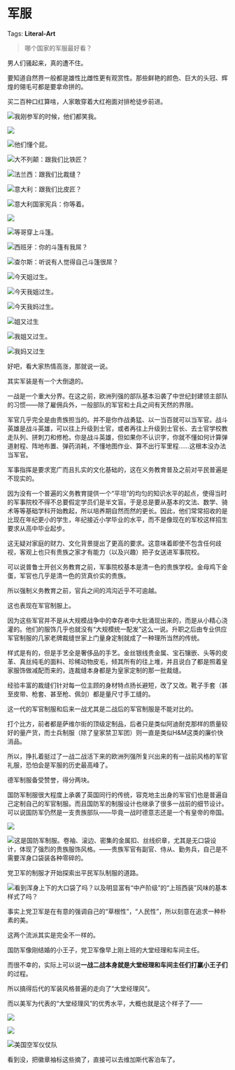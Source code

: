 # 军服

Tags: **Literal-Art**

> 哪个国家的军服最好看？



男人们骚起来，真的遭不住。

要知道自然界一般都是雄性比雌性更有观赏性。那些鲜艳的颜色、巨大的头冠、辉煌的翎毛可都是要拿命拼的。

买二百种口红算啥，人家敢穿着大红袍面对排枪徒步前进。

  


![](https://pic2.zhimg.com/50/v2-a51707cabcdcb4be715e769845de44dd_720w.jpg?source=1940ef5c)我刚参军的时候，他们都笑我。

![](https://pic2.zhimg.com/50/v2-c716a6e8bd4fd4100b2cbc300bd6fe09_720w.jpg?source=1940ef5c)  


![](https://pica.zhimg.com/50/v2-9928c6c797d21fa6e5429172e5aaacc0_720w.jpg?source=1940ef5c)他们懂个屁。

  


![](https://pic1.zhimg.com/50/v2-40746b546702ff44c4642e331e344b44_720w.jpg?source=1940ef5c)大不列颠：跟我们比铁匠？

  


![](https://pic3.zhimg.com/50/v2-d6027598f1004780fa9dd2a678372691_720w.jpg?source=1940ef5c)法兰西：跟我们比裁缝？

  


![](https://pic2.zhimg.com/50/v2-8a0d449083adc313bcfdb8cec182206c_720w.jpg?source=1940ef5c)意大利：跟我们比皮匠？

  


![](https://pica.zhimg.com/50/v2-03eb2f77077eb9b76c53a637bc127219_720w.jpg?source=1940ef5c)意大利国家宪兵：你等着。

  


![](https://pic1.zhimg.com/50/v2-a06e093d20266db8cdf0a427195eee2d_720w.jpg?source=1940ef5c)  


![](https://pic1.zhimg.com/50/v2-bf64fff7f0fb9218f7798a8877366bb7_720w.jpg?source=1940ef5c)等哥穿上斗篷。

  


![](https://pic2.zhimg.com/50/v2-d56d1b58674abdd71bef8ecc62bd8c17_720w.jpg?source=1940ef5c)西班牙：你的斗篷有我屌？

  


![](https://pic1.zhimg.com/50/v2-65871022c3757ea577a066b8721aa169_720w.jpg?source=1940ef5c)查尔斯：听说有人觉得自己斗篷很屌？

  


  


![](https://pic2.zhimg.com/50/v2-3e71ee8985e9249cc30fb3ddb3528d76_720w.jpg?source=1940ef5c)今天姐过生。

  


![](https://pic1.zhimg.com/50/v2-d469114d8f64fa0b0cba40fcaadecba4_720w.jpg?source=1940ef5c)今天我姐过生。

  


![](https://pic1.zhimg.com/50/v2-5f8bc42e6ed0cc7ceb1382e8337fea73_720w.jpg?source=1940ef5c)今天我妈过生。

  


![](https://pic3.zhimg.com/50/v2-9843b69fd859794f52d77b4cf0c0291c_720w.jpg?source=1940ef5c)姐又过生

![](https://pica.zhimg.com/50/v2-cddcf482690151fc94e71e51651d40d8_720w.jpg?source=1940ef5c)我姐又过生。

  


![](https://pic3.zhimg.com/50/v2-21c17d0bfccf4309abcee43999d33986_720w.jpg?source=1940ef5c)我妈又过生

  


好吧，看大家热情高涨，那就说一说。

其实军装是有一个大倒退的。

一战是一个重大分界。在这之前，欧洲列强的部队基本沿袭了中世纪封建领主部队的习惯——除了雇佣兵外，一般部队的军官和士兵之间有天然的界限。

军官几乎完全是由贵族担当的。并不是你作战勇猛、以一当百就可以当军官。战斗英雄是战斗英雄，可以往上升级到士官，或者再往上升级到士官长、去士官学校教走队列、拼刺刀和修枪。你是战斗英雄，但如果你不认识字，你就不懂如何计算弹道射程、阵地布置、弹药消耗，不懂地图作业、算不出行军里程……这根本没办法当军官。

军事指挥是要求宽广而且扎实的文化基础的，这在义务教育普及之前对平民普遍是不现实的。

因为没有一个普遍的义务教育提供一个“平坦”的均匀的知识水平的起点，使得当时的军事院校不得不总要假定学员们是半文盲。于是总是要从基本的文法、数学、骑术等等基础学科开始教起，所以培养期自然而然的更长。因此，他们常常招收的是比现在年纪更小的学生，年纪接近小学毕业的水平，而不是像现在的军校这样招生要求从高中毕业起步。

这无疑对家庭的财力、文化背景提出了更高的要求。这意味着即使不包含任何歧视，客观上也只有贵族之家才有能力（以及兴趣）把子女送进军事院校。

可以说普鲁士开创义务教育之前，军事院校基本是清一色的贵族学校。金母鸡下金蛋，军官也几乎是清一色的货真价实的贵族。

所以强制义务教育之前，官兵之间的鸿沟近乎不可逾越。

这也表现在军官制服上。

因为这些军官并不是从大规模战争中的幸存者中大批涌现出来的，而是从小精心浇灌的。他们的服饰几乎也就没有“大规模统一配发”这么一说。升职之后由专业供应军官制服的几家老牌裁缝世家上门量身定制就成了一种理所当然的传统。

样式是有的，但是手艺全是奢侈品的手艺。金丝银线贵金属、宝石镶嵌、头等的皮革、真丝纯毛的面料、珍稀动物皮毛，倾其所有的往上堆，并且说白了都是照着皇家服饰做减配而来的，连裁缝本身都是为皇家定制的那一批裁缝。

经验丰富的裁缝们针对每一位主顾的身材特点扬长避短，改了又改。靴子手套（甚至皮带、枪套、甚至枪、佩剑）都是量尺寸手工缝的。

这一代的军官制服和后来一战尤其是二战后的军官制服是不能对比的。

打个比方，前者都是萨维尔街的顶级定制品，后者只是类似阿迪耐克那样的质量较好的量产货，而士兵制服（除了皇家禁卫军团）则一直是类似H&M这类的廉价快消品。

所以，挣扎着挺过了一战二战活下来的欧洲列强所复兴出来的有一战前风格的军官礼服，恐怕会是军服的历史最高峰了。

德军制服备受赞誉，得分两块。

国防军制服很大程度上承袭了英国同行的传统，容克地主出身的军官们也是普遍自己定制自己的军官制服。而且国防军的制服设计也继承了很多一战前的细节设计。可以说国防军仍然是一支贵族部队——毕竟一战时德意志还是一个有皇帝的帝国。

![](https://pic3.zhimg.com/50/v2-8e37998e82fcd627d6689c92fb1c1d80_720w.jpg?source=1940ef5c)  


![](https://pic1.zhimg.com/50/v2-ffe47c7a589b055cd7d116e95d4c5e20_720w.jpg?source=1940ef5c)这是国防军制服。卷袖、滚边、密集的金属扣、丝线织章，尤其是无口袋设计，体现了强烈的贵族服饰风格。——贵族军官有副官、侍从、勤务兵，自己是不需要浑身口袋装各种零碎的。

  


党卫军的制服才开始探索出平民军队制服的道路。

![](https://pic2.zhimg.com/50/v2-9f31d923c50a5262fdc7ea8ca4f6baa6_720w.jpg?source=1940ef5c)看到浑身上下的大口袋了吗？以及明显富有“中产阶级”的“上班西装”风味的基本样式了吗？

事实上党卫军是在有意的强调自己的“草根性”，“人民性”，所以刻意在追求一种朴素的美。

这两个流派其实是完全不一样的。

国防军像刚结婚的小王子，党卫军像早上刚上班的大堂经理和车间主任。

而很不幸的，实际上可以说**一战二战本身就是大堂经理和车间主任们打赢小王子们**的过程。

所以搞得后代的军装风格普遍的走向了“大堂经理风”。

而以美军为代表的“大堂经理风”的优秀水平，大概也就是这个样子了——

![](https://pic2.zhimg.com/50/v2-5470f413c506692441ab4e92d2c03591_720w.jpg?source=1940ef5c)  


![](https://pic1.zhimg.com/50/v2-20b52467d170c22d5834fa02fbcbd700_720w.jpg?source=1940ef5c)  


![](https://pic1.zhimg.com/50/v2-838ab2ab3bc28a8bc7f723465ae963ad_720w.jpg?source=1940ef5c)美国空军仪仗队

看到没，把徽章袖标这些摘了，直接可以去维加斯代客泊车了。




